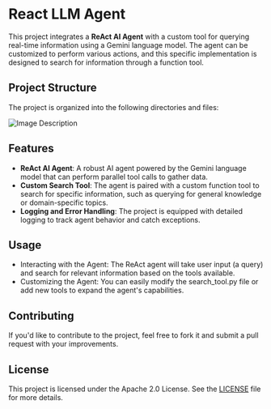 # React LLM Agent

This project integrates a **ReAct AI Agent** with a custom tool for querying real-time information using a Gemini language model. The agent can be customized to perform various actions, and this specific implementation is designed to search for information through a function tool.

## Project Structure

The project is organized into the following directories and files:

![Image Description](images/your-image-file-name.jpg)



## Features

- **ReAct AI Agent**: A robust AI agent powered by the Gemini language model that can perform parallel tool calls to gather data.
- **Custom Search Tool**: The agent is paired with a custom function tool to search for specific information, such as querying for general knowledge or domain-specific topics.
- **Logging and Error Handling**: The project is equipped with detailed logging to track agent behavior and catch exceptions.


## Usage
   - Interacting with the Agent: The ReAct agent will take user input (a query) and search for relevant information based on the tools available.
   - Customizing the Agent: You can easily modify the search_tool.py file or add new tools to expand the agent's capabilities.

     
## Contributing

If you'd like to contribute to the project, feel free to fork it and submit a pull request with your improvements.

## License

This project is licensed under the Apache 2.0 License. See the [LICENSE](./LICENSE) file for more details.




